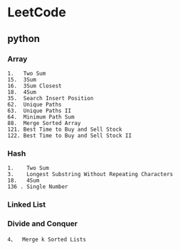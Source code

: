# LeetCode


## python

### Array
	1.   Two Sum
	15.  3Sum
	16.  3Sum Closest
	18.  4Sum
	35.  Search Insert Position
	62.  Unique Paths
	63.  Unique Paths II
	64.  Minimum Path Sum
	88.  Merge Sorted Array
	121. Best Time to Buy and Sell Stock
	122. Best Time to Buy and Sell Stock II
### Hash
	1.	  Two Sum
	3.	  Longest Substring Without Repeating Characters
	18.	  4Sum
	136	. Single Number

### Linked List
  

### Divide and Conquer
	4、  Merge k Sorted Lists
